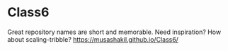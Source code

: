 # Class6
Great repository names are short and memorable. Need inspiration? How about scaling-tribble?
https://musashakil.github.io/Class6/
